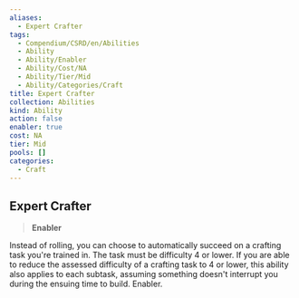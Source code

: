 ```yaml
---
aliases:
  - Expert Crafter
tags:
  - Compendium/CSRD/en/Abilities
  - Ability
  - Ability/Enabler
  - Ability/Cost/NA
  - Ability/Tier/Mid
  - Ability/Categories/Craft
title: Expert Crafter
collection: Abilities
kind: Ability
action: false
enabler: true
cost: NA
tier: Mid
pools: []
categories:
  - Craft
---
```

## Expert Crafter    
>**Enabler**  
    
Instead of rolling, you can choose to automatically succeed on a crafting task you're trained in. The task must be difficulty 4 or lower. If you are able to reduce the assessed difficulty of a crafting task to 4 or lower, this ability also applies to each subtask, assuming something doesn't interrupt you during the ensuing time to build. Enabler.